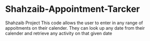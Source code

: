 # Shahzaib-Appointment-Tarcker
Shahzaib Project
This code allows the user to enter in any range of appoitments on their calender. 
They can look up any date from their calender and retrieve any activity on that given date
